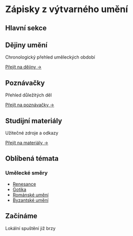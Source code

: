 # Zápisky z výtvarného umění

## Hlavní sekce

<div class="nav-grid">
<div class="nav-item">
<h2>Dějiny umění</h2>
<p>Chronologický přehled uměleckých období</p>

<a class="nav-link" href="dejiny/index.html">Přejít na dějiny →</a>
</div>

<div class="nav-item">
<h2>Poznávačky</h2>
<p>Přehled důležitých děl</p>

<a class="nav-link" href="poznavacky/index.html">Přejít na poznávačky →</a>
</div>

<div class="nav-item">
<h2>Studijní materiály</h2>
<p>Užitečné zdroje a odkazy</p>

<a class="nav-link" href="materialy/index.html">Přejít na materiály →</a>
</div>
</div>

## Oblíbená témata

<div class="topics">
<div class="topic-section">
<h3>Umělecké směry</h3>
<ul>
    <li><a href="dejiny/renesance">Renesance</a></li>
    <li><a href="dejiny/gotika">Gotika</a></li>
    <li><a href="dejiny/romanske-umeni">Románské umění</a></li>
    <li><a href="dejiny/byzanc">Byzantské umění</a></li>
</ul>
</div>
</div>

## Začínáme

Lokální spuštění již brzy
